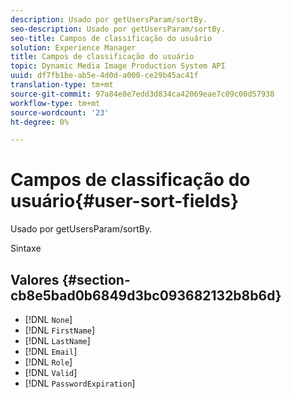 ```yaml
---
description: Usado por getUsersParam/sortBy.
seo-description: Usado por getUsersParam/sortBy.
seo-title: Campos de classificação do usuário
solution: Experience Manager
title: Campos de classificação do usuário
topic: Dynamic Media Image Production System API
uuid: df7fb1be-ab5e-4d0d-a000-ce29b45ac41f
translation-type: tm+mt
source-git-commit: 97a84e8e7edd3d834ca42069eae7c09c00d57938
workflow-type: tm+mt
source-wordcount: '23'
ht-degree: 0%

---
```



# Campos de classificação do usuário{#user-sort-fields}

Usado por getUsersParam/sortBy.

Sintaxe

## Valores {#section-cb8e5bad0b6849d3bc093682132b8b6d}

* [!DNL `None`]
* [!DNL `FirstName`]
* [!DNL `LastName`]
* [!DNL `Email`]
* [!DNL `Role`]
* [!DNL `Valid`]
* [!DNL `PasswordExpiration`]

